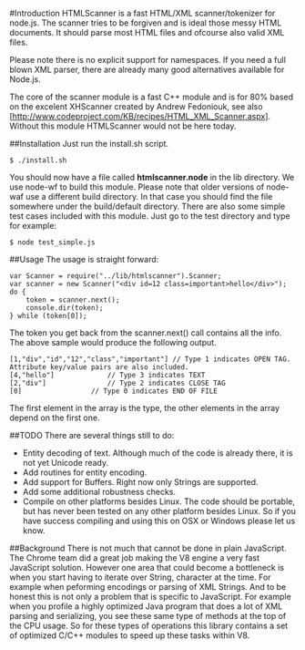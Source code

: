 #Introduction
HTMLScanner is a fast HTML/XML scanner/tokenizer for node.js. The scanner tries to be forgiven and is ideal those messy HTML documents. It should parse most HTML files and ofcourse also valid XML files. 

Please note there is no explicit support for namespaces. If you need a full blown XML parser, there are already many good alternatives available for Node.js. 

The core of the scanner module is a fast C++ module and is for 80% based on the excelent XHScanner created by Andrew Fedoniouk, see also [http://www.codeproject.com/KB/recipes/HTML_XML_Scanner.aspx]. Without this module HTMLScanner would not be here today.

##Installation
Just run the install.sh script. 

	$ ./install.sh

You should now have a file called **htmlscanner.node** in the lib directory. We use node-wf to build this module. Please note that older versions of node-waf use a different build directory. In that case you should find the file somewhere under the build/default directory. There are also some simple test cases included with this module. Just go to the test directory and type for example:

	$ node test_simple.js

##Usage
The usage is straight forward:

	var Scanner = require("../lib/htmlscanner").Scanner;
	var scanner = new Scanner("<div id=12 class=important>hello</div>");
	do {
		token = scanner.next();
		console.dir(token);
	} while (token[0]);

The token you get back from the scanner.next() call contains all the info. The above sample would produce the following output.

	[1,"div","id","12","class","important"] // Type 1 indicates OPEN TAG. Attribute key/value pairs are also included.
	[4,"hello"]				// Type 3 indicates TEXT
	[2,"div"] 				// Type 2 indicates CLOSE TAG
	[0]					// Type 0 indicates END OF FILE

The first element in the array is the type, the other elements in the array depend on the first one.

##TODO
There are several things still to do:
- Entity decoding of text. Although much of the code is already there, it is not yet Unicode ready.
- Add routines for entity encoding.
- Add support for Buffers. Right now only Strings are supported.
- Add some additional robustness checks.
- Compile on other platforms besides Linux. The code should be portable, but has never been tested on any other platform besides Linux. So if you have success compiling and using this on OSX or Windows please let us know.

##Background
There is not much that cannot be done in plain JavaScript. The Chrome team did a great job making the V8 engine a very fast JavaScript solution. However one area that could become a bottleneck is when you start having to iterate over String, character at the time. For example when peforming encodings or parsing of XML Strings. And to be honest this is not only a problem that is specific to JavaScript. For example when you profile a highly optimized Java program that does a lot of XML parsing and serializing, you see these same type of methods at the top of the CPU usage. So for these types of operations this library contains a set of optimized C/C++ modules to speed up these tasks within V8.

